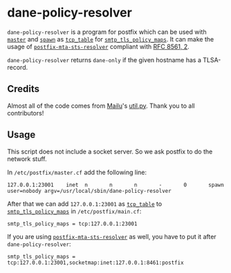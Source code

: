 # dane-policy-resolver
`dane-policy-resolver` is a program for postfix which can be used with [`master`](https://www.postfix.org/master.8.html) and [`spawn`](https://www.postfix.org/spawn.8.html) as [`tcp_table`](https://www.postfix.org/tcp_table.5.html) for [`smtp_tls_policy_maps`](http://www.postfix.org/postconf.5.html#smtp_tls_policy_maps).
It can make the usage of [`postfix-mta-sts-resolver`](https://github.com/Snawoot/postfix-mta-sts-resolver) compliant with [RFC 8561, 2](https://www.rfc-editor.org/rfc/rfc8461#section-2).

`dane-policy-resolver` returns `dane-only` if the given hostname has a TLSA-record.

## Credits
Almost all of the code comes from [Mailu](https://github.com/Mailu/Mailu)'s [util.py](https://github.com/Mailu/Mailu/blob/master/core/admin/mailu/utils.py#L54). Thank you to all contributors!

## Usage
This script does not include a socket server. So we ask postfix to do the network stuff.

In `/etc/postfix/master.cf` add the following line:

    127.0.0.1:23001    inet  n       n       n       -       0       spawn user=nobody argv=/usr/local/sbin/dane-policy-resolver

After that we can add `127.0.0.1:23001` as [`tcp_table`](https://www.postfix.org/tcp_table.5.html) to [`smtp_tls_policy_maps`](http://www.postfix.org/postconf.5.html#smtp_tls_policy_maps) in `/etc/postfix/main.cf`:

    smtp_tls_policy_maps = tcp:127.0.0.1:23001

If you are using [`postfix-mta-sts-resolver`](https://github.com/Snawoot/postfix-mta-sts-resolver) as well, you have to put it after `dane-policy-resolver`:

    smtp_tls_policy_maps = tcp:127.0.0.1:23001,socketmap:inet:127.0.0.1:8461:postfix
